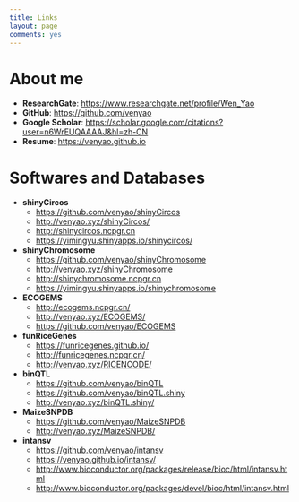 ```yaml
---
title: Links
layout: page
comments: yes
---
```


# About me  
- **ResearchGate**: <a href="https://www.researchgate.net/profile/Wen_Yao" target="_blank">https://www.researchgate.net/profile/Wen_Yao</a>  
- **GitHub**: <a href="https://github.com/venyao" target="_blank">https://github.com/venyao</a>  
- **Google Scholar**: <a href="https://scholar.google.com/citations?user=n6WrEUQAAAAJ&hl=zh-CN" target="_blank">https://scholar.google.com/citations?user=n6WrEUQAAAAJ&hl=zh-CN</a>  
- **Resume**: <a href="https://venyao.github.io/" target="_blank">https://venyao.github.io</a>  


# Softwares and Databases  
- **shinyCircos** 
	- <a href="https://github.com/venyao/shinyCircos" target="_blank">https://github.com/venyao/shinyCircos</a>
	- <a href="http://venyao.xyz/shinyCircos/" target="_blank">http://venyao.xyz/shinyCircos/</a>
	- <a href="http://shinycircos.ncpgr.cn/" target="_blank">http://shinycircos.ncpgr.cn</a>
	- <a href="https://yimingyu.shinyapps.io/shinycircos/" target="_blank">https://yimingyu.shinyapps.io/shinycircos/</a>  
- **shinyChromosome** 
	- <a href="https://github.com/venyao/shinyChromosome" target="_blank">https://github.com/venyao/shinyChromosome</a>
	- <a href="http://venyao.xyz/shinyChromosome/" target="_blank">http://venyao.xyz/shinyChromosome</a>
	- <a href="http://shinychromosome.ncpgr.cn/" target="_blank">http://shinychromosome.ncpgr.cn</a>
	- <a href="https://yimingyu.shinyapps.io/shinychromosome/" target="_blank">https://yimingyu.shinyapps.io/shinychromosome</a>  
- **ECOGEMS** 
	- <a href="http://ecogems.ncpgr.cn/" target="_blank">http://ecogems.ncpgr.cn/</a>
	- <a href="http://venyao.xyz/ECOGEMS/" target="_blank">http://venyao.xyz/ECOGEMS/</a>
	- <a href="https://github.com/venyao/ECOGEMS" target="_blank">https://github.com/venyao/ECOGEMS</a>  
- **funRiceGenes** 
	- <a href="https://funricegenes.github.io/" target="_blank">https://funricegenes.github.io/</a>
	- <a href="http://funricegenes.ncpgr.cn/" target="_blank">http://funricegenes.ncpgr.cn/</a>
	- <a href="http://venyao.xyz/RICENCODE/" target="_blank">http://venyao.xyz/RICENCODE/</a>  
- **binQTL** 
	- <a href="https://github.com/venyao/binQTL" target="_blank">https://github.com/venyao/binQTL</a>
	- <a href="https://github.com/venyao/binQTL.shiny" target="_blank">https://github.com/venyao/binQTL.shiny</a>
	- <a href="http://venyao.xyz/binQTL.shiny/" target="_blank">http://venyao.xyz/binQTL.shiny/</a>  
- **MaizeSNPDB** 
	- <a href="https://github.com/venyao/MaizeSNPDB" target="_blank">https://github.com/venyao/MaizeSNPDB</a>
	- <a href="http://venyao.xyz/MaizeSNPDB/" target="_blank">http://venyao.xyz/MaizeSNPDB/</a>  
- **intansv** 
	- <a href="https://github.com/venyao/intansv" target="_blank">https://github.com/venyao/intansv</a>
	- <a href="https://venyao.github.io/intansv/" target="_blank">https://venyao.github.io/intansv/</a>
	- <a href="http://www.bioconductor.org/packages/release/bioc/html/intansv.html" target="_blank">http://www.bioconductor.org/packages/release/bioc/html/intansv.html</a>
	- <a href="http://www.bioconductor.org/packages/devel/bioc/html/intansv.html" target="_blank">http://www.bioconductor.org/packages/devel/bioc/html/intansv.html</a>  

